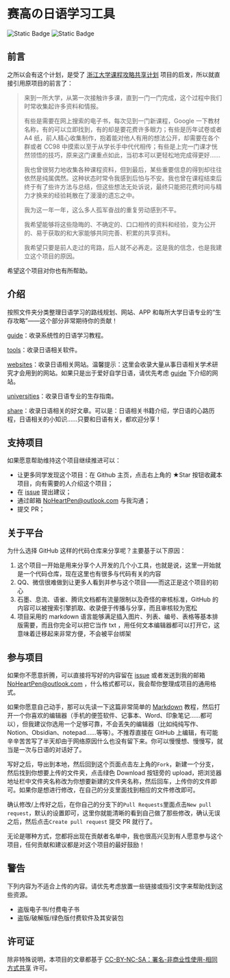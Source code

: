 # 赛高の日语学习工具

![Static Badge](https://img.shields.io/badge/style-markdownlint-blue) ![Static Badge](https://img.shields.io/badge/license-CC_BY--NC-blue)

## 前言

之所以会有这个计划，是受了 [浙江大学课程攻略共享计划](https://github.com/QSCTech/zju-icicles) 项目的启发，所以就直接引用原项目的前言了：

> 来到一所大学，从第一次接触许多课，直到一门一门完成，这个过程中我们时常收集起许多资料和情报。
>
> 有些是需要在网上搜索的电子书，每次见到一门新课程，Google 一下教材名称，有的可以立即找到，有的却是要花费许多眼力；有些是历年试卷或者 A4 纸，前人精心收集制作，抱着能对他人有用的想法公开，却需要在各个群或者 CC98 中摸索以至于从学长手中代代相传；有些是上完一门课才恍然领悟的技巧，原来这门课重点如此，当初本可以更轻松地完成得更好……
>
> 我也曾很努力地收集各种课程资料，但到最后，某些重要信息的得到却往往依然是纯属偶然。这种状态时常令我感到后怕与不安。我也曾在课程结束后终于有了些许方法与总结，但这些想法无处诉说，最终只能把花费时间与精力才换来的经验耗散在了漫漫的遗忘之中。
>
> 我为这一年一年，这么多人孤军奋战的重复劳动感到不平。
>
> 我希望能够将这些隐晦的、不确定的、口口相传的资料和经验，变为公开的、易于获取的和大家能够共同完善、积累的共享资料。
>
> 我希望只要是前人走过的弯路，后人就不必再走。这是我的信念，也是我建立这个项目的原因。

希望这个项目对你也有所帮助。

## 介绍

按照文件夹分类整理日语学习的路线规划、网站、APP 和每所大学日语专业的“生存攻略”——这个部分非常期待你的贡献！

[guide](guide)：收录系统性的日语学习教程。

[tools](tools)：收录日语相关软件。

[websites](websites)：收录日语相关网站。温馨提示：这里会收录大量从事日语相关学术研究才会用到的网站。如果只是出于爱好自学日语，请优先考虑 [guide](guide) 下介绍的网站。

[universities](universities)：收录日语专业的生存指南。

[share](share)：收录日语相关的好文章。可以是：日语相关书籍介绍，学日语的心路历程，日语相关的小知识……只要和日语有关，都欢迎分享！

## 支持项目

如果愿意帮助维持这个项目继续推进可以：

- 让更多同学发现这个项目：在 Github 主页，点击右上角的 ★Star 按钮收藏本项目，向有需要的人介绍这个项目；
- 在 [issue](https://github.com/NoHeartPen/awesome_japanese_study_tools/issues) 提出建议；
- 通过邮箱 <NoHeartPen@outlook.com> 与我沟通；
- 提交 PR；

## 关于平台

为什么选择 GitHub 这样的代码仓库来分享呢？主要基于以下原因：

1. 这个项目一开始是用来分享个人开发的几个小工具，也就是说，这里一开始就是一个代码仓库，现在这里也有很多与代码有关的内容
2. QQ、微信很难做到让更多人看到并参与这个项目——而这正是这个项目的初心
3. 石墨、息流、语雀、腾讯文档都有流量限制以及奇怪的审核标准，GitHub 的内容可以被搜索引擎抓取、收录便于传播与分享，而且审核较为宽松
4. 项目采用的 markdown 语言能够满足插入图片、列表、编号、表格等基本排版需要，而且你完全可以把它当作 txt ，用任何文本编辑器都可以打开它，这意味着迁移起来非常方便，不会被平台绑架

## 参与项目

如果你不愿意折腾，可以直接将写好的内容留在 [issue](https://github.com/NoHeartPen/awesome_japanese_study_tools/issues) 或者发送到我的邮箱 <NoHeartPen@outlook.com> ，什么格式都可以，我会帮你整理成项目的通用格式。

如果你愿意自己动手，那可以先读一下这篇非常简单的 [Markdown](https://www.runoob.com/markdown/md-tutorial.html) 教程，然后打开一个你喜欢的编辑器（手机的便签软件、记事本、Word、印象笔记……都可以），但我建议你选用一个足够可靠，不会丢失的编辑器（比如纯纯写作、Notion、Obsidian、notepad……等等）。不推荐直接在 GitHub 上编辑，有可能辛辛苦苦写了半天却由于网络原因什么也没有留下来。你可以慢慢想、慢慢写，就当是一次与日语的对话好了。

写好之后，导出到本地，然后回到这个页面点击左上角的`Fork`，新建一个分支，然后找到你想要上传的文件夹，点击绿色 Download 按钮旁的 upload，把浏览器地址栏中文件夹名称改为你想要新建的文件夹名称，然后回车，上传你的文件即可。如果你是想进行修改，在自己的分支里面找到相应的文件修改即可。

确认修改/上传好之后，在你自己的分支下的`Pull Requests`里面点击`New pull request`，默认的设置即可，这里你就能清晰的看到自己做了那些修改，确认无误之后，然后点击`Create pull request` 提交 PR 就行了。

无论是哪种方式，您都将出现在贡献者名单中，我也很高兴见到有人愿意参与这个项目，任何贡献和建议都是对这个项目的最好鼓励！

## 警告

下列内容为不适合上传的内容。请优先考虑放置一些链接或指引文字来帮助找到这些资源。

- 盗版电子书/付费电子书
- 盗版/破解版/绿色版付费软件及其安装包

## 许可证

除非特殊说明，本项目的文章都基于 [CC-BY-NC-SA：署名-非商业性使用-相同方式共享](https://creativecommons.org/licenses/by-nc-sa/4.0/deed.zh) 许可。
